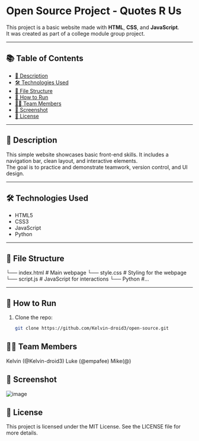 # Open Source Project - Quotes R Us

This project is a basic website made with **HTML**, **CSS**, and **JavaScript**.  
It was created as part of a college module group project.

---

## 📚 Table of Contents

- [📝 Description](#description)
- [🛠️ Technologies Used](#technologies-used)
- [📁 File Structure](#file-structure)
- [🚀 How to Run](#how-to-run)
- [👨‍💻 Team Members](#team-members)
- [📸 Screenshot](#screenshot)
- [📄 License](#license)

---

## 📝 Description

This simple website showcases basic front-end skills. It includes a navigation bar, clean layout, and interactive elements.  
The goal is to practice and demonstrate teamwork, version control, and UI design.

---

## 🛠️ Technologies Used

- HTML5
- CSS3
- JavaScript
- Python

---

## 📁 File Structure

└── index.html # Main webpage
└── style.css # Styling for the webpage
└── script.js # JavaScript for interactions
└── Python #...

---

## 🚀 How to Run

1. Clone the repo:
   ```bash
   git clone https://github.com/Kelvin-droid3/open-source.git
   ```

## 👨‍💻 Team Members

Kelvin (@Kelvin-droid3)
Luke (@empafee)
Mike(@)

## 📸 Screenshot

![image](https://github.com/user-attachments/assets/60449df9-679c-475e-8a18-3f695cc9835c)

## 📄 License

This project is licensed under the MIT License.
See the LICENSE file for more details.
